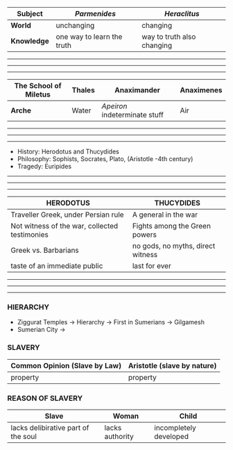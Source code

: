 **Subject** | *Parmenides* | *Heraclitus*
--- | --- | ---
**World** | unchanging | changing
**Knowledge** | one way to learn the truth | way to truth also changing
---
---
---
The School of Miletus | Thales | Anaximander | Anaximenes
--- | --- | --- | ---
**Arche** | Water | *Apeiron* indeterminate stuff | Air
---
---
---
- History: Herodotus and Thucydides
- Philosophy: Sophists, Socrates, Plato, (Aristotle -4th century)
- Tragedy: Euripides
---
---
---
**HERODOTUS** | **THUCYDIDES**
--- | ---
Traveller Greek, under Persian rule | A general in the war
Not witness of the war, collected testimonies | Fights among the Green powers
Greek vs. Barbarians | no gods, no myths, direct witness
taste of an immediate public | last for ever
---
---
---
### HIERARCHY
- Ziggurat Temples -> Hierarchy -> First in Sumerians -> Gilgamesh
- Sumerian City -> 

### SLAVERY
Common Opinion (Slave by Law) | Aristotle (slave by nature)
--- | ---
property | property

### REASON OF SLAVERY
Slave | Woman | Child
--- | --- | ---
lacks delibirative part of the soul | lacks authority | incompletely developed